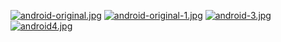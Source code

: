 [![android-original.jpg](https://i.postimg.cc/YS2fM5vW/android-original.jpg)](https://postimg.cc/75cTNQMH)
[![android-original-1.jpg](https://i.postimg.cc/rw7Mkknh/android-original-1.jpg)](https://postimg.cc/zyw9C91W)
[![android-3.jpg](https://i.postimg.cc/pXxBs5PC/android-3.jpg)](https://postimg.cc/PN3Zxxpv)
[![android4.jpg](https://i.postimg.cc/BvYmPSD3/android4.jpg)](https://postimg.cc/GBDFZ1qg)
